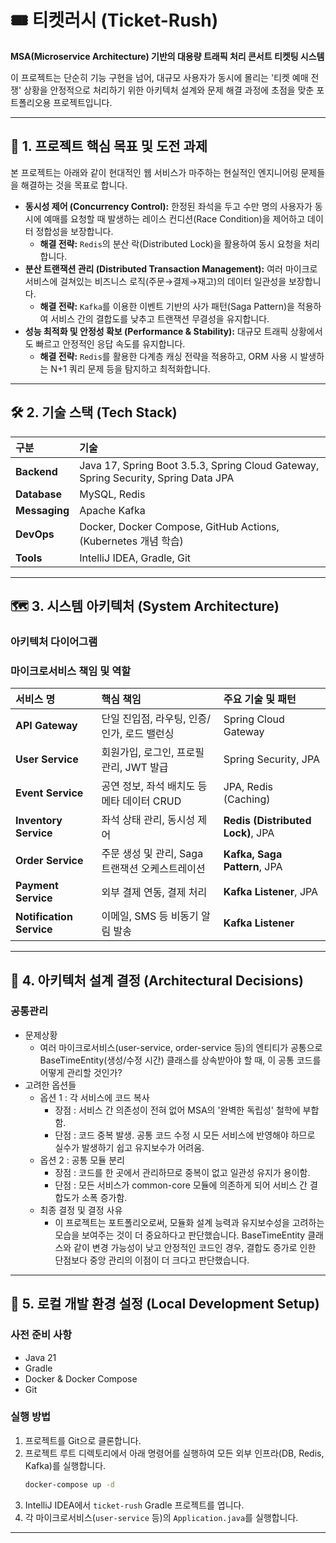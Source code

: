 # 🎟️ 티켓러시 (Ticket-Rush)

**MSA(Microservice Architecture) 기반의 대용량 트래픽 처리 콘서트 티켓팅 시스템**

이 프로젝트는 단순히 기능 구현을 넘어, 대규모 사용자가 동시에 몰리는 '티켓 예매 전쟁' 상황을 안정적으로 처리하기 위한 아키텍처 설계와 문제 해결 과정에 초점을 맞춘 포트폴리오용 프로젝트입니다.

---

## 🎯 1. 프로젝트 핵심 목표 및 도전 과제

본 프로젝트는 아래와 같이 현대적인 웹 서비스가 마주하는 현실적인 엔지니어링 문제들을 해결하는 것을 목표로 합니다.

* **동시성 제어 (Concurrency Control):** 한정된 좌석을 두고 수만 명의 사용자가 동시에 예매를 요청할 때 발생하는 레이스 컨디션(Race Condition)을 제어하고 데이터 정합성을 보장합니다.
    * **해결 전략:** `Redis`의 분산 락(Distributed Lock)을 활용하여 동시 요청을 처리합니다.
* **분산 트랜잭션 관리 (Distributed Transaction Management):** 여러 마이크로서비스에 걸쳐있는 비즈니스 로직(주문→결제→재고)의 데이터 일관성을 보장합니다.
    * **해결 전략:** `Kafka`를 이용한 이벤트 기반의 사가 패턴(Saga Pattern)을 적용하여 서비스 간의 결합도를 낮추고 트랜잭션 무결성을 유지합니다.
* **성능 최적화 및 안정성 확보 (Performance & Stability):** 대규모 트래픽 상황에서도 빠르고 안정적인 응답 속도를 유지합니다.
    * **해결 전략:** `Redis`를 활용한 다계층 캐싱 전략을 적용하고, ORM 사용 시 발생하는 N+1 쿼리 문제 등을 탐지하고 최적화합니다.

---

## 🛠️ 2. 기술 스택 (Tech Stack)

| 구분 | 기술                                                                                 |
| :--- |:-----------------------------------------------------------------------------------|
| **Backend** | Java 17, Spring Boot 3.5.3, Spring Cloud Gateway, Spring Security, Spring Data JPA |
| **Database** | MySQL, Redis                                                                       |
| **Messaging** | Apache Kafka                                                                       |
| **DevOps** | Docker, Docker Compose, GitHub Actions, (Kubernetes 개념 학습)                         |
| **Tools** | IntelliJ IDEA, Gradle, Git                                                         |

---

## 🗺️ 3. 시스템 아키텍처 (System Architecture)

### 아키텍처 다이어그램



### 마이크로서비스 책임 및 역할

| 서비스 명 | 핵심 책임 | 주요 기술 및 패턴 |
| :--- | :--- | :--- |
| **API Gateway** | 단일 진입점, 라우팅, 인증/인가, 로드 밸런싱 | Spring Cloud Gateway |
| **User Service** | 회원가입, 로그인, 프로필 관리, JWT 발급 | Spring Security, JPA |
| **Event Service** | 공연 정보, 좌석 배치도 등 메타 데이터 CRUD | JPA, Redis (Caching) |
| **Inventory Service**| 좌석 상태 관리, 동시성 제어 | **Redis (Distributed Lock)**, JPA |
| **Order Service** | 주문 생성 및 관리, Saga 트랜잭션 오케스트레이션| **Kafka, Saga Pattern**, JPA |
| **Payment Service** | 외부 결제 연동, 결제 처리 | **Kafka Listener**, JPA |
| **Notification Service**| 이메일, SMS 등 비동기 알림 발송 | **Kafka Listener** |

---

## 🤔 4. 아키텍처 설계 결정 (Architectural Decisions)

### 공통관리

* 문제상황
  * 여러 마이크로서비스(user-service, order-service 등)의 엔티티가 공통으로 BaseTimeEntity(생성/수정 시간) 클래스를 상속받아야 할 때, 이 공통 코드를 어떻게 관리할 것인가?
* 고려한 옵션들
  * 옵션 1 : 각 서비스에 코드 복사
    * 장점 : 서비스 간 의존성이 전혀 없어 MSA의 '완벽한 독립성' 철학에 부합함.
    * 단점 : 코드 중복 발생. 공통 코드 수정 시 모든 서비스에 반영해야 하므로 실수가 발생하기 쉽고 유지보수가 어려움.
  * 옵션 2 : 공통 모듈 분리
    * 장점 : 코드를 한 곳에서 관리하므로 중복이 없고 일관성 유지가 용이함.
    * 단점 : 모든 서비스가 common-core 모듈에 의존하게 되어 서비스 간 결합도가 소폭 증가함.
  * 최종 결정 및 결정 사유
    * 이 프로젝트는 포트폴리오로써, 모듈화 설계 능력과 유지보수성을 고려하는 모습을 보여주는 것이 더 중요하다고 판단했습니다. BaseTimeEntity 클래스와 같이 변경 가능성이 낮고 안정적인 코드인 경우, 결합도 증가로 인한 단점보다 중앙 관리의 이점이 더 크다고 판단했습니다.


---

## 🚀 5. 로컬 개발 환경 설정 (Local Development Setup)

### 사전 준비 사항

* Java 21
* Gradle
* Docker & Docker Compose
* Git

### 실행 방법

1.  프로젝트를 Git으로 클론합니다.
2.  프로젝트 루트 디렉토리에서 아래 명령어를 실행하여 모든 외부 인프라(DB, Redis, Kafka)를 실행합니다.
    ```bash
    docker-compose up -d
    ```
3.  IntelliJ IDEA에서 `ticket-rush` Gradle 프로젝트를 엽니다.
4.  각 마이크로서비스(`user-service` 등)의 `Application.java`를 실행합니다.

---
